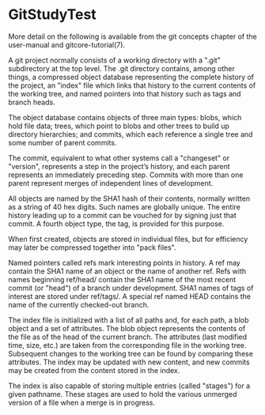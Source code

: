 # GitStudyTest
More detail on the following is available from the git concepts chapter of the user-manual and gitcore-tutorial(7).

A git project normally consists of a working directory with a ".git" subdirectory at the top level. The .git directory contains, among other things, a compressed object database representing the complete history of the project, an "index" file which links that history to the current contents of the working tree, and named pointers into that history such as tags and branch heads.

The object database contains objects of three main types: blobs, which hold file data; trees, which point to blobs and other trees to build up directory hierarchies; and commits, which each reference a single tree and some number of parent commits.

The commit, equivalent to what other systems call a "changeset" or "version", represents a step in the project’s history, and each parent represents an immediately preceding step. Commits with more than one parent represent merges of independent lines of development.

All objects are named by the SHA1 hash of their contents, normally written as a string of 40 hex digits. Such names are globally unique. The entire history leading up to a commit can be vouched for by signing just that commit. A fourth object type, the tag, is provided for this purpose.

When first created, objects are stored in individual files, but for efficiency may later be compressed together into "pack files".

Named pointers called refs mark interesting points in history. A ref may contain the SHA1 name of an object or the name of another ref. Refs with names beginning ref/head/ contain the SHA1 name of the most recent commit (or "head") of a branch under development. SHA1 names of tags of interest are stored under ref/tags/. A special ref named HEAD contains the name of the currently checked-out branch.

The index file is initialized with a list of all paths and, for each path, a blob object and a set of attributes. The blob object represents the contents of the file as of the head of the current branch. The attributes (last modified time, size, etc.) are taken from the corresponding file in the working tree. Subsequent changes to the working tree can be found by comparing these attributes. The index may be updated with new content, and new commits may be created from the content stored in the index.

The index is also capable of storing multiple entries (called "stages") for a given pathname. These stages are used to hold the various unmerged version of a file when a merge is in progress.